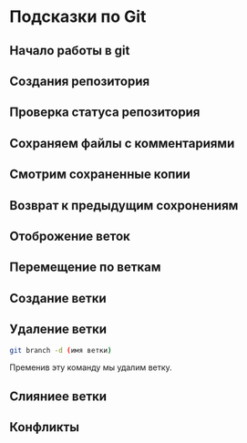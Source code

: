 # Подсказки по Git

## Начало работы в git 

## Создания репозитория 

## Проверка статуса репозитория 

## Сохраняем файлы с комментариями 

## Смотрим сохраненные копии 

## Возврат к предыдущим сохронениям 

## Отоброжение веток 

## Перемещение по веткам 

## Создание ветки 

## Удаление ветки 

```sh
git branch -d (имя ветки)
```
Пременив эту команду мы удалим ветку.

## Слияниее ветки 

## Конфликты 